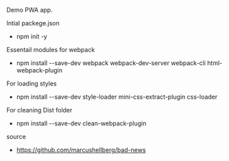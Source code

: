 Demo PWA app.


Intial packege.json
* npm init -y

Essentail modules for webpack

* npm install --save-dev webpack webpack-dev-server webpack-cli html-webpack-plugin


For loading styles

* npm install --save-dev style-loader mini-css-extract-plugin css-loader


For cleaning Dist folder

* npm install --save-dev clean-webpack-plugin


source 
* https://github.com/marcushellberg/bad-news